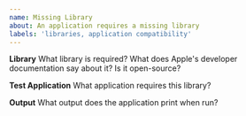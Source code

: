 ```yaml
---
name: Missing Library
about: An application requires a missing library
labels: 'libraries, application compatibility'
---
```


**Library**
What library is required? What does Apple's developer documentation say about it? Is it open-source?

**Test Application**
What application requires this library?

**Output**
What output does the application print when run?
